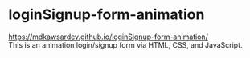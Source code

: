 # loginSignup-form-animation
https://mdkawsardev.github.io/loginSignup-form-animation/
<br>
This is an animation login/signup form via HTML, CSS, and JavaScript.
